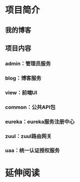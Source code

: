 # 项目简介
## 我的博客
## 项目内容
### admin：管理员服务
### blog：博客服务
### view：前端UI
### common：公共API包
### eureka：eureka服务注册中心
### zuul：zuul路由网关
### uaa：统一认证授权服务

# 延伸阅读